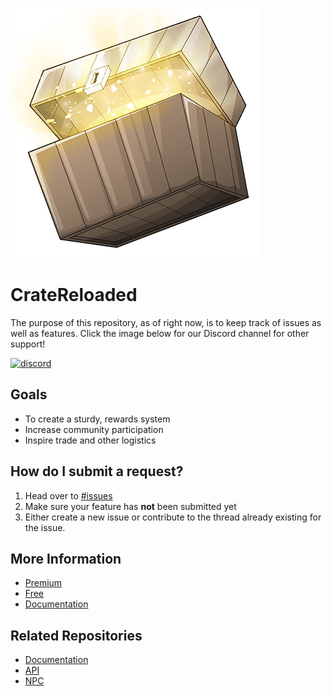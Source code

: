 ![image](media/logo.png)

# CrateReloaded

The purpose of this repository, as of right now, is to keep track of issues as well as features.
Click the image below for our Discord channel for other support!

[![discord](https://imgur.com/MFRRBn4.png)](https://discord.gg/0srgnnU1nbB8wMML)

## Goals
* To create a sturdy, rewards system
* Increase community participation
* Inspire trade and other logistics

## How do I submit a request?

1. Head over to [#issues](https://github.com/Hazebyte/CrateReloaded/issues)
2. Make sure your feature has **not** been submitted yet
3. Either create a new issue or contribute to the thread already existing for the issue.

## More Information
* [Premium](https://www.spigotmc.org/resources/mystery-crate-cratereloaded-for-the-finest-servers.3663/)
* [Free](https://www.spigotmc.org/resources/mystery-crate-cratereloaded.861/)
* [Documentation](https://hazebyte.github.io/CrateReloaded/#/)

## Related Repositories
* [Documentation](https://github.com/Hazebyte/crate.hazebyte.com)
* [API](https://github.com/Hazebyte/CrateReloadedAPI)
* [NPC](https://github.com/Hazebyte/CrateReloadedNPC)
